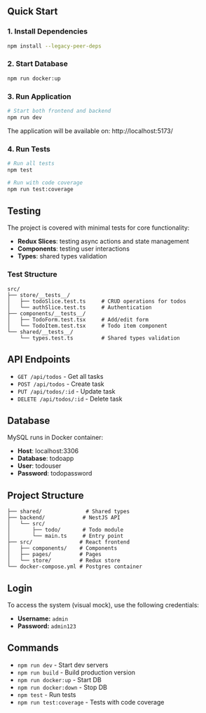 ## Quick Start

### 1. Install Dependencies
```bash
npm install --legacy-peer-deps
```

### 2. Start Database
```bash
npm run docker:up
```

### 3. Run Application
```bash
# Start both frontend and backend
npm run dev
```

The application will be available on:
http://localhost:5173/

### 4. Run Tests
```bash
# Run all tests
npm test

# Run with code coverage
npm run test:coverage
```

## Testing

The project is covered with minimal tests for core functionality:

- **Redux Slices**: testing async actions and state management
- **Components**: testing user interactions
- **Types**: shared types validation

### Test Structure
```
src/
├── store/__tests__/
│   ├── todoSlice.test.ts     # CRUD operations for todos
│   └── authSlice.test.ts     # Authentication
├── components/__tests__/
│   ├── TodoForm.test.tsx     # Add/edit form
│   └── TodoItem.test.tsx     # Todo item component
└── shared/__tests__/
    └── types.test.ts         # Shared types validation
```

## API Endpoints

- `GET /api/todos` - Get all tasks
- `POST /api/todos` - Create task
- `PUT /api/todos/:id` - Update task
- `DELETE /api/todos/:id` - Delete task

## Database

MySQL runs in Docker container:
- **Host**: localhost:3306
- **Database**: todoapp
- **User**: todouser
- **Password**: todopassword

## Project Structure

```
├── shared/              # Shared types
├── backend/            # NestJS API
│   └── src/
│       ├── todo/       # Todo module
│       └── main.ts     # Entry point
├── src/               # React frontend
│   ├── components/    # Components
│   ├── pages/         # Pages
│   └── store/         # Redux store
└── docker-compose.yml # Postgres container
```

## Login

To access the system (visual mock), use the following credentials:

- **Username:** `admin`
- **Password:** `admin123`

## Commands

- `npm run dev` - Start dev servers
- `npm run build` - Build production version
- `npm run docker:up` - Start DB
- `npm run docker:down` - Stop DB
- `npm test` - Run tests
- `npm run test:coverage` - Tests with code coverage
